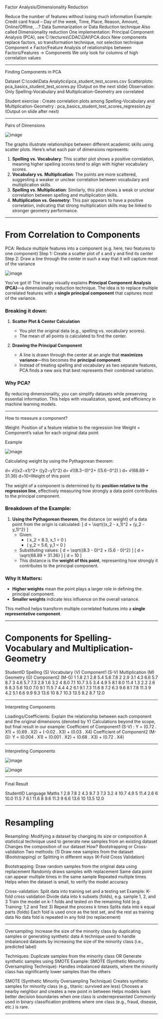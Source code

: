 Factor Analysis/Dimensionality Reduction

Reduce the number of features without losing much information
Example: Credit card fraud – Day of the week, Time, Place, Reason, Amount, Online/Offline, …?
Data Summarization or Data Reduction technique
Also called Dimensionality reduction
One implementation: Principal Component Analysis (PCA), see C:\lectures\CDAC\DAI\PCA.docx
New components replace factors, so transformation technique, not selection technique
Component ≠ Factor/Feature
Analysis of relationships between Factors/Features -> Components
We only look for columns of high correlation values

---

Finding Components in PCA

Dataset C:\code\Data Analytics\pca_student_test_scores.csv
Scatterplots: pca_basics_student_test_scores.py (Output on the next slide)
Observation: Only Spelling-Vocabulary and Multiplication-Geometry are correlated

Student exercise : Create correlation plots among Spelling-Vocabulary and Multiplication-Geometry : pca_basics_student_test_scores_regression.py (Output on slide after next)

---

Pairs of Dimensions

![image](https://github.com/user-attachments/assets/482f1d5d-49cb-4ff6-8f02-ccf66279a855)

The graphs illustrate relationships between different academic skills using scatter plots. Here’s what each pair of dimensions represents:

1. **Spelling vs. Vocabulary**: This scatter plot shows a positive correlation, meaning higher spelling scores tend to align with higher vocabulary scores.
2. **Vocabulary vs. Multiplication**: The points are more scattered, suggesting a weaker or unclear correlation between vocabulary and multiplication skills.
3. **Spelling vs. Multiplication**: Similarly, this plot shows a weak or unclear correlation between spelling and multiplication skills.
4. **Multiplication vs. Geometry**: This pair appears to have a positive correlation, indicating that strong multiplication skills may be linked to stronger geometry performance.

---

# From Correlation to Components

PCA: Reduce multiple features into a component (e.g. here, two features to one component)
Step 1: Create a scatter plot of x and y and find its center
Step 2: Draw a line through the center in such a way that it will capture most of the variance

![image](https://github.com/user-attachments/assets/2f1d78fb-2ef4-42d4-b2b6-0bbd4a67abc6)

You’ve got it! The image visually explains **Principal Component Analysis (PCA)**—a dimensionality reduction technique. The idea is to replace multiple correlated features with a **single principal component** that captures most of the variance.

### Breaking it down:
1. **Scatter Plot & Center Calculation**  
   - You plot the original data (e.g., spelling vs. vocabulary scores).
   - The mean of all points is calculated to find the center.

2. **Drawing the Principal Component**  
   - A line is drawn through the center at an angle that **maximizes variance**—this becomes the **principal component**.
   - Instead of treating spelling and vocabulary as two separate features, PCA finds a new axis that best represents their combined variation.

### Why PCA?  
By reducing dimensionality, you can simplify datasets while preserving essential information. This helps with visualization, speed, and efficiency in machine learning models.

---

How to measure a component?

Weight: Position of a feature relative to the regression line
Weight = Component’s value for each original data point

Example

![image](https://github.com/user-attachments/assets/2c5142d7-2e9f-4b7e-ac92-b97190cc8de5)

Calculating weight by using the Pythagorean theorem:

d= √((x2−x1)^2+ ((y2−y1)^2) 
d= √((8.3−0)^2+ ((5.6−0^2) )
d= √(68.89 + 31.36)
d=10=Weight of tℎis point

The weight of a component is determined by its **position relative to the regression line**, effectively measuring how strongly a data point contributes to the principal component.

### Breakdown of the Example:
1. **Using the Pythagorean theorem**, the distance (or weight) of a data point from the origin is calculated:
   \[
   d = \sqrt{(x_2 - x_1)^2 + (y_2 - y_1)^2}
   \]
   - Given:
     - \( x_2 = 8.3, x_1 = 0 \)
     - \( y_2 = 5.6, y_1 = 0 \)
   - Substituting values:
     \[
     d = \sqrt{(8.3 - 0)^2 + (5.6 - 0)^2}
     \]
     \[
     d = \sqrt{68.89 + 31.36}
     \]
     \[
     d = 10
     \]
   - This distance is the **weight of this point**, representing how strongly it contributes to the principal component.

### Why It Matters:
- **Higher weights** mean the point plays a larger role in defining the principal component.
- **Smaller weights** indicate less influence on the overall variance.

This method helps transform multiple correlated features into a **single representative component**.

---

# Components for Spelling-Vocabulary and Multiplication-Geometry

StudentID	Spelling (S)	Vocabulary (V)	Component1 (S-V)	Multiplication (M)	Geometry (G)	Component2 (M-G)
1	1.8	2.1	2.8	5.4	5.6	7.8
2	2.9	3.1	4.3	6.6	5.7	8.7
3	4.6	5.7	7.3	2.8	1.6	3.2
4	8.0	7.1	10.7	3.5	3.4	4.9
5	8.1	8.0	11.4	1.3	2.2	2.6
6	8.3	5.6	10.0	7.0	9.1	11.5
7	4.4	4.2	6.1	9.1	7.3	11.6
8	7.2	6.3	9.6	8.1	7.8	11.3
9	4.2	5.1	6.6	9.9	9.3	13.6
10	8.7	10.3	13.5	8.2	8.7	12.0

---

Interpreting Components

Loadings/Coefficients: Explain the relationship between each component and the original dimensions (denoted by Y)
Calculations beyond the scope, but final result in our example:
Coefficient of Component1 (S-V) : Y = (0.72 . X1) + (0.69 . X2) + (-0.02 . X3) + (0.03 . X4)
Coefficient of Component2 (M-G): Y = (0.004 . X1) + (0.001 . X2) + (0.68 . X3) + (0.72 . X4)

---

Interpreting Components

![image](https://github.com/user-attachments/assets/a806c306-c05c-4d15-985e-d4311b6e51a3)

![image](https://github.com/user-attachments/assets/80e4cb88-6f31-4558-a2bc-4dc289c55a9e)

---

Final Result

StudentID	Language	Maths
1	2.8	7.8
2	4.3	8.7
3	7.3	3.2
4	10.7	4.9
5	11.4	2.6
6	10.0	11.5
7	6.1	11.6
8	9.6	11.3
9	6.6	13.6
10	13.5	12.0

---

# Resampling

Resampling: Modifying a dataset by changing its size or composition
A statistical technique used to generate new samples from an existing dataset
Changes the composition of our dataset
How? Bootstrapping or Cross-validation
Two methods: (1) Draw new samples from the dataset (Bootstrapping) or Splitting in different ways (K-Fold Cross Validation)

Bootstrapping: Draw random samples from the original data using replacement
Randomly draws samples with replacement
Same data point can appear multiple times in the same sample
Repeated multiple times
Helps when the dataset is small, to verify the model accuracy

Cross-validation: Split data into training set and a testing set
Example: K-fold cross validation
Divide data into k subsets (folds), e.g. sample 1, 2, and 3
Train the model on k-1 folds and tested on the remaining fold (e.g. Training: 1,2 and Test 3)
Repeat the process k times
Splits data into k equal parts (folds)
Each fold is used once as the test set,  and the rest as training data
No data fold is repeated in any fold (no replacement)

---

Oversampling: Increase the size of the minority class by duplicating samples or generating synthetic data
A technique used to handle imbalanced datasets by increasing the size of the minority class (i.e., predicted label)

Techniques:
  Duplicate samples from the minority class OR
  Generate synthetic samples using SMOTE
Example: SMOTE (Synthetic Minority Oversampling Technique): Handles imbalanced datasets, where the minority class has significantly lower samples than the others

SMOTE (Synthetic Minority Oversampling Technique)
  Creates synthetic samples for minority class (e.g., titanic: survived are less)
  Chooses a nearby neighbor and creates a new point in between
  Helps models learn better decision boundaries when one class is underrepresented
  Commonly used in binary classification problems where one class (e.g., fraud, disease, etc.) is rare.

---
